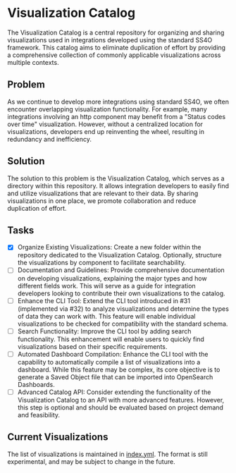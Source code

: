 # Visualization Catalog

The Visualization Catalog is a central repository for organizing and sharing visualizations used in integrations developed using the standard SS4O framework.
This catalog aims to eliminate duplication of effort by providing a comprehensive collection of commonly applicable visualizations across multiple contexts.

## Problem

As we continue to develop more integrations using standard SS4O, we often encounter overlapping visualization functionality.
For example, many integrations involving an http component may benefit from a "Status codes over time" visualization.
However, without a centralized location for visualizations, developers end up reinventing the wheel, resulting in redundancy and inefficiency.

## Solution

The solution to this problem is the Visualization Catalog, which serves as a directory within this repository.
It allows integration developers to easily find and utilize visualizations that are relevant to their data.
By sharing visualizations in one place, we promote collaboration and reduce duplication of effort.

## Tasks

- [X] Organize Existing Visualizations: Create a new folder within the repository dedicated to the Visualization Catalog. Optionally, structure the visualizations by component to facilitate searchability.
- [ ] Documentation and Guidelines: Provide comprehensive documentation on developing visualizations, explaining the major types and how different fields work. This will serve as a guide for integration developers looking to contribute their own visualizations to the catalog.
- [ ] Enhance the CLI Tool: Extend the CLI tool introduced in #31 (implemented via #32) to analyze visualizations and determine the types of data they can work with. This feature will enable individual visualizations to be checked for compatibility with the standard schema.
- [ ] Search Functionality: Improve the CLI tool by adding search functionality. This enhancement will enable users to quickly find visualizations based on their specific requirements.
- [ ] Automated Dashboard Compilation: Enhance the CLI tool with the capability to automatically compile a list of visualizations into a dashboard. While this feature may be complex, its core objective is to generate a Saved Object file that can be imported into OpenSearch Dashboards.
- [ ] Advanced Catalog API: Consider extending the functionality of the Visualization Catalog to an API with more advanced features. However, this step is optional and should be evaluated based on project demand and feasibility.

## Current Visualizations

The list of visualizations is maintained in [index.yml](index.yml).
The format is still experimental, and may be subject to change in the future.
